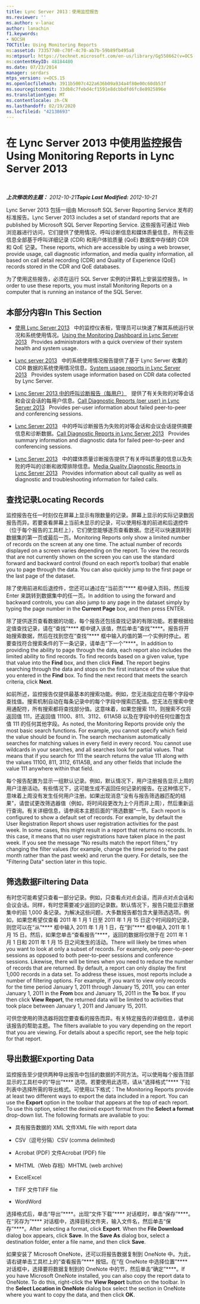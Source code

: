 ```yaml
---
title: Lync Server 2013：使用监控报告
ms.reviewer: ''
ms.author: v-lanac
author: lanachin
f1.keywords:
- NOCSH
TOCTitle: Using Monitoring Reports
ms:assetid: 733577d0-c70f-4c70-ab7b-59b89fb495a8
ms:mtpsurl: https://technet.microsoft.com/en-us/library/Gg558662(v=OCS.15)
ms:contentKeyID: 48184480
ms.date: 07/23/2014
manager: serdars
mtps_version: v=OCS.15
ms.openlocfilehash: 3911b5007c422a636b09a934a4f80e00c60db53f
ms.sourcegitcommit: 33db8c7febd4cf1591e8dcbbdfd6fc8e8925896e
ms.translationtype: MT
ms.contentlocale: zh-CN
ms.lasthandoff: 02/19/2020
ms.locfileid: "42138693"
---
```

<div data-xmlns="http://www.w3.org/1999/xhtml">

<div class="topic" data-xmlns="http://www.w3.org/1999/xhtml" data-msxsl="urn:schemas-microsoft-com:xslt" data-cs="http://msdn.microsoft.com/">

<div data-asp="https://msdn2.microsoft.com/asp">

# <a name="using-monitoring-reports-in-lync-server-2013"></a><span data-ttu-id="21e06-102">在 Lync Server 2013 中使用监控报告</span><span class="sxs-lookup"><span data-stu-id="21e06-102">Using Monitoring Reports in Lync Server 2013</span></span>

</div>

<div id="mainSection">

<div id="mainBody">

<span> </span>

<span data-ttu-id="21e06-103">_**上次修改的主题：** 2012-10-21_</span><span class="sxs-lookup"><span data-stu-id="21e06-103">_**Topic Last Modified:** 2012-10-21_</span></span>

<span data-ttu-id="21e06-104">Lync Server 2013 包括一组由 Microsoft SQL Server Reporting Service 发布的标准报告。</span><span class="sxs-lookup"><span data-stu-id="21e06-104">Lync Server 2013 includes a set of standard reports that are published by Microsoft SQL Server Reporting Service.</span></span> <span data-ttu-id="21e06-105">这些报告可通过 Web 浏览器进行访问，它们提供了使用情况、呼叫诊断信息和媒体质量信息，所有这些信息全部基于呼叫详细记录 (CDR) 和用户体验质量 (QoE) 数据库中存储的 CDR 和 QoE 记录。</span><span class="sxs-lookup"><span data-stu-id="21e06-105">These reports, which are accessible by using a web browser, provide usage, call diagnostic information, and media quality information, all based on call detail recording (CDR) and Quality of Experience (QoE) records stored in the CDR and QoE databases.</span></span>

<span data-ttu-id="21e06-106">为了使用这些报告，必须在运行 SQL Server 实例的计算机上安装监控报告。</span><span class="sxs-lookup"><span data-stu-id="21e06-106">In order to use these reports, you must install Monitoring Reports on a computer that is running an instance of the SQL Server.</span></span>

<div>

## <a name="in-this-section"></a><span data-ttu-id="21e06-107">本部分内容</span><span class="sxs-lookup"><span data-stu-id="21e06-107">In This Section</span></span>

  - <span data-ttu-id="21e06-108">[使用 Lync Server 2013](lync-server-2013-using-the-monitoring-dashboard.md)   中的监控仪表板，管理员可以快速了解其系统运行状况和系统使用情况。</span><span class="sxs-lookup"><span data-stu-id="21e06-108">[Using the Monitoring Dashboard in Lync Server 2013](lync-server-2013-using-the-monitoring-dashboard.md)   Provides administrators with a quick overview of their system health and system usage.</span></span>

  - <span data-ttu-id="21e06-109">[Lync server 2013](lync-server-2013-system-usage-reports.md)   中的系统使用情况报告提供了基于 Lync Server 收集的 CDR 数据的系统使用情况信息。</span><span class="sxs-lookup"><span data-stu-id="21e06-109">[System usage reports in Lync Server 2013](lync-server-2013-system-usage-reports.md)   Provides system usage information based on CDR data collected by Lync Server.</span></span>

  - <span data-ttu-id="21e06-110">[Lync Server 2013 中的呼叫诊断报告（每用户）](lync-server-2013-call-diagnostic-reports-per-user.md)   提供了有关失败的对等会话和会议会话的每用户信息。</span><span class="sxs-lookup"><span data-stu-id="21e06-110">[Call Diagnostic Reports (per user) in Lync Server 2013](lync-server-2013-call-diagnostic-reports-per-user.md)   Provides per-user information about failed peer-to-peer and conferencing sessions.</span></span>

  - <span data-ttu-id="21e06-111">[Lync Server 2013](lync-server-2013-call-diagnostic-reports.md)   中的呼叫诊断报告为失败的对等会话和会议会话提供摘要信息和诊断数据。</span><span class="sxs-lookup"><span data-stu-id="21e06-111">[Call Diagnostic Reports in Lync Server 2013](lync-server-2013-call-diagnostic-reports.md)   Provides summary information and diagnostic data for failed peer-to-peer and conferencing sessions.</span></span>

  - <span data-ttu-id="21e06-112">[Lync Server 2013](lync-server-2013-media-quality-diagnostic-reports.md)   中的媒体质量诊断报告提供了有关呼叫质量的信息以及失败的呼叫的诊断和故障排除信息。</span><span class="sxs-lookup"><span data-stu-id="21e06-112">[Media Quality Diagnostic Reports in Lync Server 2013](lync-server-2013-media-quality-diagnostic-reports.md)   Provides information about call quality as well as diagnostic and troubleshooting information for failed calls.</span></span>

</div>

<div>

## <a name="locating-records"></a><span data-ttu-id="21e06-113">查找记录</span><span class="sxs-lookup"><span data-stu-id="21e06-113">Locating Records</span></span>

<span data-ttu-id="21e06-p102">监控报告在任一时刻仅在屏幕上显示有限数量的记录。屏幕上显示的实际记录数因报告而异。若要查看屏幕上当前未显示的记录，可以使用标准的前进和后退控件（位于每个报告的工具栏上），它们使您能够逐页查看数据。您还可以快速跳转到数据集的第一页或最后一页。</span><span class="sxs-lookup"><span data-stu-id="21e06-p102">Monitoring Reports only show a limited number of records on the screen at any one time. The actual number of records displayed on a screen varies depending on the report. To view the records that are not currently shown on the screen you can use the standard forward and backward control (found on each report’s toolbar) that enable you to page through the data. You can also quickly jump to the first page or the last page of the dataset.</span></span>

<span data-ttu-id="21e06-118">除了使用前进和后退控件，您还可以通过在“当前页”\*\*\*\* 框中键入页码，然后按 Enter 来跳转到数据集中的任一页。</span><span class="sxs-lookup"><span data-stu-id="21e06-118">In addition to using the forward and backward controls, you can also jump to any page in the dataset simply by typing the page number in the **Current Page** box, and then press ENTER.</span></span>

<span data-ttu-id="21e06-p103">除了提供逐页查看数据的功能，每个报告还包括查找记录的有限功能。若要根据给定值查找记录，请在“查找”\*\*\*\* 框中键入该值，然后单击“查找”\*\*\*\*。报告将开始搜索数据，然后在找到您在“查找”\*\*\*\* 框中输入的值的第一个实例时停止。若要查找符合搜索条件的下一条记录，请单击“下一个”\*\*\*\*。</span><span class="sxs-lookup"><span data-stu-id="21e06-p103">In addition to providing the ability to page through the data, each report also includes the limited ability to find records. To find records based on a given value, type that value into the **Find** box, and then click **Find**. The report begins searching through the data and stops on the first instance of the value that you entered in the **Find** box. To find the next record that meets the search criteria, click **Next**.</span></span>

<span data-ttu-id="21e06-p104">如前所述，监控报告仅提供最基本的搜索功能。例如，您无法指定应在哪个字段中查找值。搜索机制自动在每条记录中的每个字段中搜索匹配值。您无法在搜索中使用通配符，所有搜索都将查找部分值。这意味着，如果您搜索 111，则搜索不仅将返回值 111，还返回值 11100、811、3112、611A5B 以及在字段中的任何位置包含值 111 的任何其他字段。</span><span class="sxs-lookup"><span data-stu-id="21e06-p104">As noted, the Monitoring Reports provide only the most basic search functions. For example, you cannot specify which field the value should be found in. The search mechanism automatically searches for matching values in every field in every record. You cannot use wildcards in your searches, and all searches look for partial values. That means that if you search for 111 the search returns the value 111 along with the values 11100, 811, 3112, 611A5B, and any other fields that include the value 111 anywhere within that field.</span></span>

<span data-ttu-id="21e06-p105">每个报告配置为显示一组默认记录。例如，默认情况下，用户注册报告显示上周的用户注册活动。有些情况下，这可能生成不返回任何记录的报告。在这种情况下，意味着上周没有发生任何用户注册。如果出现消息“没有与报告筛选器匹配的结果”，请尝试更改筛选器值（例如，将时间段更改为上个月而非上周），然后重新运行查询。有关详细信息，请参阅本主题后面的“筛选数据”一节。</span><span class="sxs-lookup"><span data-stu-id="21e06-p105">Each report is configured to show a default set of records. For example, by default the User Registration Report shows user registration activities for the past week. In some cases, this might result in a report that returns no records. In this case, it means that no user registrations have taken place in the past week. If you see the message “No results match the report filters,” try changing the filter values (for example, change the time period to the past month rather than the past week) and rerun the query. For details, see the "Filtering Data" section later in this topic.</span></span>

</div>

<div>

## <a name="filtering-data"></a><span data-ttu-id="21e06-134">筛选数据</span><span class="sxs-lookup"><span data-stu-id="21e06-134">Filtering Data</span></span>

<span data-ttu-id="21e06-p106">有时您可能希望只查看一部分记录。例如，只查看点对点会话，而非点对点会话和会议会话。同样，有时您需要减少返回的记录数。默认情况下，报告只能显示数据集中的前 1,000 条记录。为解决这些问题，大多数报告都包含大量筛选选项。例如，如果您希望仅查看 2011 年 1 月 1 日至 2011 年 1 月 15 日这个时间段的记录，则您可以在“从”\*\*\*\* 框中输入 2011 年 1 月 1 日，在“到”\*\*\*\* 框中输入 2011 年 1 月 15 日。然后，如果您单击“查看报告”\*\*\*\*，返回的数据将仅限于在 2011 年 1 月 1 日和 2011 年 1 月 15 日之间发生的活动。</span><span class="sxs-lookup"><span data-stu-id="21e06-p106">There will likely be times when you want to look at only a subset of records. For example, only peer-to-peer sessions as opposed to both peer-to-peer sessions and conference sessions. Likewise, there will be times when you need to reduce the number of records that are returned. By default, a report can only display the first 1,000 records in a data set. To address these issues, most reports include a number of filtering options. For example, if you want to view only records for the time period January 1, 2011 through January 15, 2011, you can enter January 1, 2011 in the **From** box and January 15, 2011 in the **To** box. If you then click **View Report**, the returned data will be limited to activities that took place between January 1, 2011 and January 15, 2011.</span></span>

<span data-ttu-id="21e06-p107">可供您使用的筛选器将因您要查看的报告而异。有关特定报告的详细信息，请参阅该报告的帮助主题。</span><span class="sxs-lookup"><span data-stu-id="21e06-p107">The filters available to you vary depending on the report that you are viewing. For details about a specific report, see the help topic for that report.</span></span>

</div>

<div>

## <a name="exporting-data"></a><span data-ttu-id="21e06-144">导出数据</span><span class="sxs-lookup"><span data-stu-id="21e06-144">Exporting Data</span></span>

<span data-ttu-id="21e06-p108">监控报告至少提供两种导出报告中包括的数据的不同方法。可以使用每个报告顶部显示的工具栏中的“导出”\*\*\*\* 选项。若要使用此选项，请从“选择格式”\*\*\*\* 下拉列表中选择所需的导出格式。可使用以下格式：</span><span class="sxs-lookup"><span data-stu-id="21e06-p108">The Monitoring Reports provide at least two different ways to export the data included in a report. You can use the **Export** option in the toolbar that appears at the top of each report. To use this option, select the desired export format from the **Select a format** drop-down list. The following formats are available to you:</span></span>

  - <span data-ttu-id="21e06-149">具有报告数据的 XML 文件</span><span class="sxs-lookup"><span data-stu-id="21e06-149">XML file with report data</span></span>

  - <span data-ttu-id="21e06-150">CSV（逗号分隔）</span><span class="sxs-lookup"><span data-stu-id="21e06-150">CSV (comma delimited)</span></span>

  - <span data-ttu-id="21e06-151">Acrobat (PDF) 文件</span><span class="sxs-lookup"><span data-stu-id="21e06-151">Acrobat (PDF) file</span></span>

  - <span data-ttu-id="21e06-152">MHTML（Web 存档）</span><span class="sxs-lookup"><span data-stu-id="21e06-152">MHTML (web archive)</span></span>

  - <span data-ttu-id="21e06-153">Excel</span><span class="sxs-lookup"><span data-stu-id="21e06-153">Excel</span></span>

  - <span data-ttu-id="21e06-154">TIFF 文件</span><span class="sxs-lookup"><span data-stu-id="21e06-154">TIFF file</span></span>

  - <span data-ttu-id="21e06-155">Word</span><span class="sxs-lookup"><span data-stu-id="21e06-155">Word</span></span>

<span data-ttu-id="21e06-p109">选择格式后，单击“导出”\*\*\*\*。出现“文件下载”\*\*\*\* 对话框时，单击“保存”\*\*\*\*。在“另存为”\*\*\*\* 对话框中，选择目标文件夹，输入文件名，然后单击“保存”\*\*\*\*。</span><span class="sxs-lookup"><span data-stu-id="21e06-p109">After selecting a format, click **Export**. When the **File Download** dialog box appears, click **Save**. In the **Save As** dialog box, select a destination folder, enter a file name, and then click **Save**.</span></span>

<span data-ttu-id="21e06-p110">如果安装了 Microsoft OneNote，还可以将报告数据复制到 OneNote 中。为此，请右键单击工具栏上的“查看报告”\*\*\*\* 按钮。在“在 OneNote 中选择位置”\*\*\*\* 对话框中，选择要将数据复制到的 OneNote 中的节，然后单击“确定”\*\*\*\*。</span><span class="sxs-lookup"><span data-stu-id="21e06-p110">If you have Microsoft OneNote installed, you can also copy the report data to OneNote. To do this, right-click the **View Report** button on the toolbar. In the **Select Location in OneNote** dialog box select the section in OneNote where you want to copy the data, and then click **OK**.</span></span>

</div>

</div>

<span> </span>

</div>

</div>

</div>

